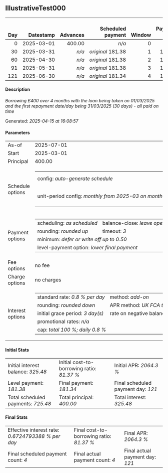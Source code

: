<h2>IllustrativeTest000</h2><table><thead style="vertical-align: bottom;"><th style="text-align: right;">Day</th><th style="text-align: right;">Datestamp</th><th style="text-align: right;">Advances</th><th style="text-align: right;">Scheduled payment</th><th style="text-align: right;">Window</th><th style="text-align: right;">Payment due</th><th style="text-align: right;">Actual payments</th><th style="text-align: right;">Generated payment</th><th style="text-align: right;">Net effect</th><th style="text-align: right;">Payment status</th><th style="text-align: right;">Balance status</th><th style="text-align: right;">Simple interest</th><th style="text-align: right;">New interest</th><th style="text-align: right;">New charges</th><th style="text-align: right;">Principal portion</th><th style="text-align: right;">Fee portion</th><th style="text-align: right;">Interest portion</th><th style="text-align: right;">Charges portion</th><th style="text-align: right;">Fee refund</th><th style="text-align: right;">Principal balance</th><th style="text-align: right;">Fee balance</th><th style="text-align: right;">Interest balance</th><th style="text-align: right;">Charges balance</th><th style="text-align: right;">Settlement figure</th><th style="text-align: right;">Fee refund if&nbsp;settled</th></thead><tr style="text-align: right;"><td class="ci00">0</td><td class="ci01" style="white-space: nowrap;">2025-03-01</td><td class="ci02">400.00</td><td class="ci03" style="white-space: nowrap;"><i>n/a<i></td><td class="ci04">0</td><td class="ci05">0.00</td><td class="ci06"><i>n/a</i></td><td class="ci07"><i>n/a</i></td><td class="ci08">0.00</td><td class="ci09"><i>none&nbsp;scheduled</i></td><td class="ci10">open</td><td class="ci13">0.0000</td><td class="ci14">0.0000</td><td class="ci15"><i>n/a</i></td><td class="ci16">0.00</td><td class="ci17">0.00</td><td class="ci18">0.00</td><td class="ci19">0.00</td><td class="ci20">0.00</td><td class="ci21">400.00</td><td class="ci22">0.00</td><td class="ci23">325.4800</td><td class="ci24">0.00</td><td class="ci25">400.00</td><td class="ci26">0.00</td></tr><tr style="text-align: right;"><td class="ci00">30</td><td class="ci01" style="white-space: nowrap;">2025-03-31</td><td class="ci02"><i>n/a</i></td><td class="ci03" style="white-space: nowrap;"><i>original</i> 181.38</td><td class="ci04">1</td><td class="ci05">181.38</td><td class="ci06"><i>confirmed</i>&nbsp;181.38</td><td class="ci07"><i>n/a</i></td><td class="ci08">181.38</td><td class="ci09"><i>payment&nbsp;made</i></td><td class="ci10">open</td><td class="ci13">96.0000</td><td class="ci14">0.0000</td><td class="ci15"><i>n/a</i></td><td class="ci16">0.00</td><td class="ci17">0.00</td><td class="ci18">181.38</td><td class="ci19">0.00</td><td class="ci20">0.00</td><td class="ci21">400.00</td><td class="ci22">0.00</td><td class="ci23">144.1000</td><td class="ci24">0.00</td><td class="ci25">314.62</td><td class="ci26">0.00</td></tr><tr style="text-align: right;"><td class="ci00">60</td><td class="ci01" style="white-space: nowrap;">2025-04-30</td><td class="ci02"><i>n/a</i></td><td class="ci03" style="white-space: nowrap;"><i>original</i> 181.38</td><td class="ci04">2</td><td class="ci05">181.38</td><td class="ci06"><i>confirmed</i>&nbsp;181.38</td><td class="ci07"><i>n/a</i></td><td class="ci08">181.38</td><td class="ci09"><i>payment&nbsp;made</i></td><td class="ci10">open</td><td class="ci13">96.0000</td><td class="ci14">0.0000</td><td class="ci15"><i>n/a</i></td><td class="ci16">37.28</td><td class="ci17">0.00</td><td class="ci18">144.10</td><td class="ci19">0.00</td><td class="ci20">0.00</td><td class="ci21">362.72</td><td class="ci22">0.00</td><td class="ci23">0.0000</td><td class="ci24">0.00</td><td class="ci25">229.24</td><td class="ci26">0.00</td></tr><tr style="text-align: right;"><td class="ci00">91</td><td class="ci01" style="white-space: nowrap;">2025-05-31</td><td class="ci02"><i>n/a</i></td><td class="ci03" style="white-space: nowrap;"><i>original</i> 181.38</td><td class="ci04">3</td><td class="ci05">181.38</td><td class="ci06"><i>confirmed</i>&nbsp;181.38</td><td class="ci07"><i>n/a</i></td><td class="ci08">181.38</td><td class="ci09"><i>payment&nbsp;made</i></td><td class="ci10">open</td><td class="ci13">89.9546</td><td class="ci14">0.0000</td><td class="ci15"><i>n/a</i></td><td class="ci16">181.38</td><td class="ci17">0.00</td><td class="ci18">0.00</td><td class="ci19">0.00</td><td class="ci20">0.00</td><td class="ci21">181.34</td><td class="ci22">0.00</td><td class="ci23">0.0000</td><td class="ci24">0.00</td><td class="ci25">137.81</td><td class="ci26">0.00</td></tr><tr style="text-align: right;"><td class="ci00">121</td><td class="ci01" style="white-space: nowrap;">2025-06-30</td><td class="ci02"><i>n/a</i></td><td class="ci03" style="white-space: nowrap;"><i>original</i> 181.34</td><td class="ci04">4</td><td class="ci05">181.34</td><td class="ci06"><i>confirmed</i>&nbsp;181.34</td><td class="ci07"><i>n/a</i></td><td class="ci08">181.34</td><td class="ci09"><i>payment&nbsp;made</i></td><td class="ci10">closed</td><td class="ci13">43.5216</td><td class="ci14">0.0000</td><td class="ci15"><i>n/a</i></td><td class="ci16">181.34</td><td class="ci17">0.00</td><td class="ci18">0.00</td><td class="ci19">0.00</td><td class="ci20">0.00</td><td class="ci21">0.00</td><td class="ci22">0.00</td><td class="ci23">0.0000</td><td class="ci24">0.00</td><td class="ci25">0.00</td><td class="ci26">0.00</td></tr></table><p><h4>Description</h4><i>Borrowing £400 over 4 months with the loan being taken on 01/03/2025 and the first repayment date/day being 31/03/2025 (30 days) - all paid on time</i></p><p>Generated: <i>2025-04-15 at 16:08:57</i></p><h4>Parameters</h4><table><tr><td>As-of</td><td>2025-07-01</td></tr><tr><td>Start</td><td>2025-03-01</td></tr><tr><td>Principal</td><td>400.00</td></tr><tr><td>Schedule options</td><td><table><tr><td>config: <i>auto-generate schedule</i></td><td>payment count: <i>4</i></td></tr><tr><td style="white-space: nowrap;">unit-period config: <i>monthly from 2025-03 on month-end</i></td><td>max duration: <i>unlimited</i></td></tr></table></td></tr><tr><td>Payment options</td><td><table><tr><td>scheduling: <i>as scheduled</i></td><td>balance-close: <i>leave&nbsp;open&nbsp;balance</i></td></tr><tr><td>rounding: <i>rounded up</i></td><td>timeout: <i>3</i></td></tr><tr><td colspan='2'>minimum: <i>defer&nbsp;or&nbsp;write&nbsp;off&nbsp;up&nbsp;to&nbsp;0.50</i></td></tr><tr><td colspan='2'>level-payment option: <i>lower&nbsp;final&nbsp;payment</i></td></tr></table></td></tr><tr><td>Fee options</td><td>no fee</td></tr><tr><td>Charge options</td><td>no charges</td></tr><tr><td>Interest options</td><td><table><tr><td>standard rate: <i>0.8 % per day</i></td><td>method: <i>add-on</i></td></tr><tr><td>rounding: <i>rounded down</i></td><td>APR method: <i>UK FCA to 1 d.p.</i></td></tr><tr><td>initial grace period: <i>3 day(s)</i></td><td>rate on negative balance: <i>zero</i></td></tr><tr><td colspan="2">promotional rates: <i><i>n/a</i></i></td></tr><tr><td colspan="2">cap: <i>total 100 %; daily 0.8 %</td></tr></table></td></tr></table><h4>Initial Stats</h4><table><tr><td>Initial interest balance: <i>325.48</i></td><td>Initial cost-to-borrowing ratio: <i>81.37 %</i></td><td>Initial APR: <i>2064.3 %</i></td></tr><tr><td>Level payment: <i>181.38</i></td><td>Final payment: <i>181.34</i></td><td>Final scheduled payment day: <i>121</i></td></tr><tr><td>Total scheduled payments: <i>725.48</i></td><td>Total principal: <i>400.00</i></td><td>Total interest: <i>325.48</i></td></tr></table><h4>Final Stats</h4><table><tr><td>Effective interest rate: <i>0.6724793388 % per day</i></td><td>Final cost-to-borrowing ratio: <i>81.37 %</i></td><td>Final APR: <i>2064.3 %</i></td></tr><tr><td>Final scheduled payment count: <i>4</i></td><td>Final actual payment count: <i>4</i></td><td>Final actual payment day: <i>121</i></td></tr></table>